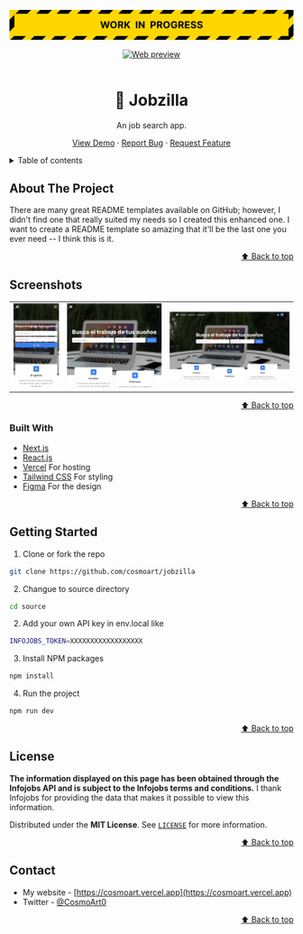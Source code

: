 <div id="top"></div>

![Work in progress](./readme/wip.svg)

<div align="center">
	<a href="https://demo.vercel.app">
		<img src="https://picsum.photos/1000/200" alt="Web preview" />
	</a>

<br/>
<br />

  # 💼 Jobzilla

  An job search app.

  <a href="https://demo.vercel.app">View Demo</a>
  ·
  <a href="https://github.com/cosmoart/jobzilla/issues">Report Bug</a>
  ·
  <a href="https://github.com/cosmoart/jobzilla/issues">Request Feature</a>

</div>


<!-- TABLE OF CONTENTS -->
<details>
<summary>Table of contents</summary>

- [About The Project](#about-the-project)
- [Screenshots](#screenshots)
- [Built With](#built-with)
- [Getting Started](#getting-started)
- [License](#license)
- [Contact](#contact)

</details>


<!-- ABOUT THE PROJECT -->
## About The Project

There are many great README templates available on GitHub; however, I didn't find one that really suited my needs so I created this enhanced one. I want to create a README template so amazing that it'll be the last one you ever need -- I think this is it.

<p align="right"><a href="#top">⬆ Back to top</a></p>


<!-- SCREENSHOTS -->
## Screenshots

<table>
    <tr>
      <td>
          <img src="./readme/screenshots/mobile.webp" width="100%" title="Mobile solution"  />
      </td>
      <td>
          <img src="./readme/screenshots/tablet.webp" width="100%" title="Tablet solution"/>
      </td>
      <td>
          <img src="./readme/screenshots/desktop.webp" width="100%" title="Desktop solution"/>
      </td>
    </tr>
</table>

<p align="right"><a href="#top">⬆ Back to top</a></p>


### Built With

* [Next.js](https://nextjs.org/)
* [React.js](https://reactjs.org/)
* [Vercel](https://vercel.com/) For hosting
* [Tailwind CSS](https://tailwindcss.com/) For styling
* [Figma](https://www.figma.com/) For the design

<p align="right"><a href="#top">⬆ Back to top</a></p>


<!-- GETTING STARTED -->
## Getting Started

1. Clone or fork the repo
```sh
git clone https://github.com/cosmoart/jobzilla
```
2. Changue to source directory
```sh
cd source
```
2. Add your own API key in env.local like
```sh
INFOJOBS_TOKEN=XXXXXXXXXXXXXXXXXX
```
3. Install NPM packages
```sh
npm install
```
4. Run the project
```sh
npm run dev
```

<p align="right"><a href="#top">⬆ Back to top</a></p>


<!-- LICENSE -->
## License

**The information displayed on this page has been obtained through the Infojobs API and is subject to the Infojobs terms and conditions.** I thank Infojobs for providing the data that makes it possible to view this information.

Distributed under the **MIT License**. See [`LICENSE`](https://github.com/cosmoart/jobzilla/blob/main/LICENCE) for more information.

<p align="right"><a href="#top">⬆ Back to top</a></p>

<!-- CONTACT -->
## Contact
* My website - [https://cosmoart.vercel.app](https://cosmoart.vercel.app)
* Twitter - [@CosmoArt0](https://twitter.com/cosmoart0)

<p align="right"><a href="#top">⬆ Back to top</a></p>

